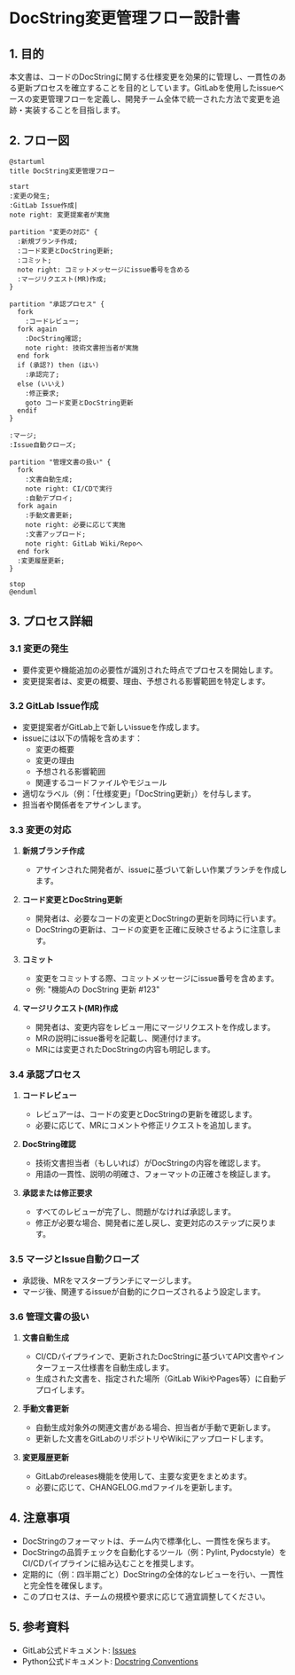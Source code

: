 # DocString変更管理フロー設計書

## 1. 目的
本文書は、コードのDocStringに関する仕様変更を効果的に管理し、一貫性のある更新プロセスを確立することを目的としています。GitLabを使用したissueベースの変更管理フローを定義し、開発チーム全体で統一された方法で変更を追跡・実装することを目指します。

## 2. フロー図

```plantuml
@startuml
title DocString変更管理フロー

start
:変更の発生;
:GitLab Issue作成|
note right: 変更提案者が実施

partition "変更の対応" {
  :新規ブランチ作成;
  :コード変更とDocString更新;
  :コミット;
  note right: コミットメッセージにissue番号を含める
  :マージリクエスト(MR)作成;
}

partition "承認プロセス" {
  fork
    :コードレビュー;
  fork again
    :DocString確認;
    note right: 技術文書担当者が実施
  end fork
  if (承認?) then (はい)
    :承認完了;
  else (いいえ)
    :修正要求;
    goto コード変更とDocString更新
  endif
}

:マージ;
:Issue自動クローズ;

partition "管理文書の扱い" {
  fork
    :文書自動生成;
    note right: CI/CDで実行
    :自動デプロイ;
  fork again
    :手動文書更新;
    note right: 必要に応じて実施
    :文書アップロード;
    note right: GitLab Wiki/Repoへ
  end fork
  :変更履歴更新;
}

stop
@enduml
```

## 3. プロセス詳細

### 3.1 変更の発生
- 要件変更や機能追加の必要性が識別された時点でプロセスを開始します。
- 変更提案者は、変更の概要、理由、予想される影響範囲を特定します。

### 3.2 GitLab Issue作成
- 変更提案者がGitLab上で新しいissueを作成します。
- issueには以下の情報を含めます：
  - 変更の概要
  - 変更の理由
  - 予想される影響範囲
  - 関連するコードファイルやモジュール
- 適切なラベル（例：「仕様変更」「DocString更新」）を付与します。
- 担当者や関係者をアサインします。

### 3.3 変更の対応
1. **新規ブランチ作成**
   - アサインされた開発者が、issueに基づいて新しい作業ブランチを作成します。

2. **コード変更とDocString更新**
   - 開発者は、必要なコードの変更とDocStringの更新を同時に行います。
   - DocStringの更新は、コードの変更を正確に反映させるように注意します。

3. **コミット**
   - 変更をコミットする際、コミットメッセージにissue番号を含めます。
   - 例: "機能Aの DocString 更新 #123"

4. **マージリクエスト(MR)作成**
   - 開発者は、変更内容をレビュー用にマージリクエストを作成します。
   - MRの説明にissue番号を記載し、関連付けます。
   - MRには変更されたDocStringの内容も明記します。

### 3.4 承認プロセス
1. **コードレビュー**
   - レビュアーは、コードの変更とDocStringの更新を確認します。
   - 必要に応じて、MRにコメントや修正リクエストを追加します。

2. **DocString確認**
   - 技術文書担当者（もしいれば）がDocStringの内容を確認します。
   - 用語の一貫性、説明の明確さ、フォーマットの正確さを検証します。

3. **承認または修正要求**
   - すべてのレビューが完了し、問題がなければ承認します。
   - 修正が必要な場合、開発者に差し戻し、変更対応のステップに戻ります。

### 3.5 マージとIssue自動クローズ
- 承認後、MRをマスターブランチにマージします。
- マージ後、関連するissueが自動的にクローズされるよう設定します。

### 3.6 管理文書の扱い
1. **文書自動生成**
   - CI/CDパイプラインで、更新されたDocStringに基づいてAPI文書やインターフェース仕様書を自動生成します。
   - 生成された文書を、指定された場所（GitLab WikiやPages等）に自動デプロイします。

2. **手動文書更新**
   - 自動生成対象外の関連文書がある場合、担当者が手動で更新します。
   - 更新した文書をGitLabのリポジトリやWikiにアップロードします。

3. **変更履歴更新**
   - GitLabのreleases機能を使用して、主要な変更をまとめます。
   - 必要に応じて、CHANGELOG.mdファイルを更新します。

## 4. 注意事項
- DocStringのフォーマットは、チーム内で標準化し、一貫性を保ちます。
- DocStringの品質チェックを自動化するツール（例：Pylint, Pydocstyle）をCI/CDパイプラインに組み込むことを推奨します。
- 定期的に（例：四半期ごと）DocStringの全体的なレビューを行い、一貫性と完全性を確保します。
- このプロセスは、チームの規模や要求に応じて適宜調整してください。

## 5. 参考資料
- GitLab公式ドキュメント: [Issues](https://docs.gitlab.com/ee/user/project/issues/)
- Python公式ドキュメント: [Docstring Conventions](https://www.python.org/dev/peps/pep-0257/)

